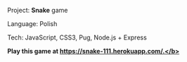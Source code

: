 Project: <b>Snake</b> game

Language: Polish

Tech: JavaScript, CSS3, Pug, Node.js + Express

<b>Play this game at https://snake-111.herokuapp.com/.</b>
